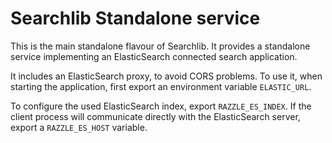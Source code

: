 # Searchlib Standalone service

This is the main standalone flavour of Searchlib. It provides a standalone
service implementing an ElasticSearch connected search application.

It includes an ElasticSearch proxy, to avoid CORS problems. To use it, when
starting the application, first export an environment variable `ELASTIC_URL`.

To configure the used ElasticSearch index, export `RAZZLE_ES_INDEX`. If the
client process will communicate directly with the ElasticSearch server, export
a `RAZZLE_ES_HOST` variable.
